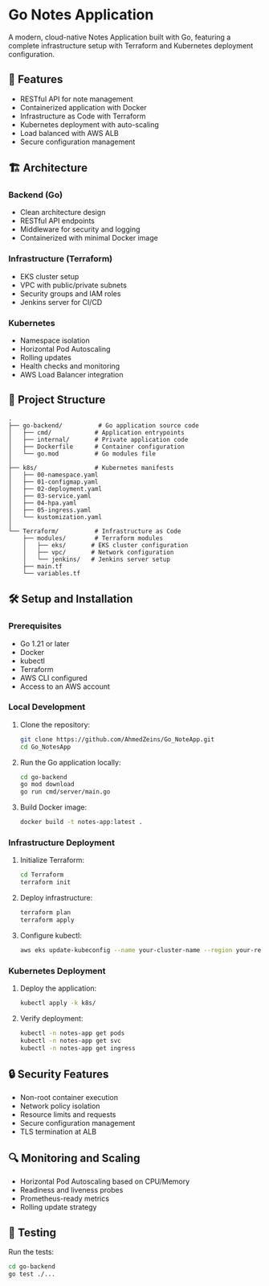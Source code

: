 # Go Notes Application

A modern, cloud-native Notes Application built with Go, featuring a complete infrastructure setup with Terraform and Kubernetes deployment configuration.

## 🚀 Features

- RESTful API for note management
- Containerized application with Docker
- Infrastructure as Code with Terraform
- Kubernetes deployment with auto-scaling
- Load balanced with AWS ALB
- Secure configuration management

## 🏗️ Architecture

### Backend (Go)
- Clean architecture design
- RESTful API endpoints
- Middleware for security and logging
- Containerized with minimal Docker image

### Infrastructure (Terraform)
- EKS cluster setup
- VPC with public/private subnets
- Security groups and IAM roles
- Jenkins server for CI/CD

### Kubernetes
- Namespace isolation
- Horizontal Pod Autoscaling
- Rolling updates
- Health checks and monitoring
- AWS Load Balancer integration

## 📁 Project Structure
```
.
├── go-backend/          # Go application source code
│   ├── cmd/            # Application entrypoints
│   ├── internal/       # Private application code
│   ├── Dockerfile      # Container configuration
│   └── go.mod          # Go modules file
│
├── k8s/                # Kubernetes manifests
│   ├── 00-namespace.yaml
│   ├── 01-configmap.yaml
│   ├── 02-deployment.yaml
│   ├── 03-service.yaml
│   ├── 04-hpa.yaml
│   ├── 05-ingress.yaml
│   └── kustomization.yaml
│
└── Terraform/          # Infrastructure as Code
    ├── modules/        # Terraform modules
    │   ├── eks/       # EKS cluster configuration
    │   ├── vpc/       # Network configuration
    │   └── jenkins/   # Jenkins server setup
    ├── main.tf
    └── variables.tf
```

## 🛠️ Setup and Installation

### Prerequisites
- Go 1.21 or later
- Docker
- kubectl
- Terraform
- AWS CLI configured
- Access to an AWS account

### Local Development
1. Clone the repository:
   ```bash
   git clone https://github.com/AhmedZeins/Go_NoteApp.git
   cd Go_NotesApp
   ```

2. Run the Go application locally:
   ```bash
   cd go-backend
   go mod download
   go run cmd/server/main.go
   ```

3. Build Docker image:
   ```bash
   docker build -t notes-app:latest .
   ```

### Infrastructure Deployment

1. Initialize Terraform:
   ```bash
   cd Terraform
   terraform init
   ```

2. Deploy infrastructure:
   ```bash
   terraform plan
   terraform apply
   ```

3. Configure kubectl:
   ```bash
   aws eks update-kubeconfig --name your-cluster-name --region your-region
   ```

### Kubernetes Deployment

1. Deploy the application:
   ```bash
   kubectl apply -k k8s/
   ```

2. Verify deployment:
   ```bash
   kubectl -n notes-app get pods
   kubectl -n notes-app get svc
   kubectl -n notes-app get ingress
   ```

## 🔒 Security Features

- Non-root container execution
- Network policy isolation
- Resource limits and requests
- Secure configuration management
- TLS termination at ALB

## 🔍 Monitoring and Scaling

- Horizontal Pod Autoscaling based on CPU/Memory
- Readiness and liveness probes
- Prometheus-ready metrics
- Rolling update strategy

## 🧪 Testing

Run the tests:
```bash
cd go-backend
go test ./...
```
